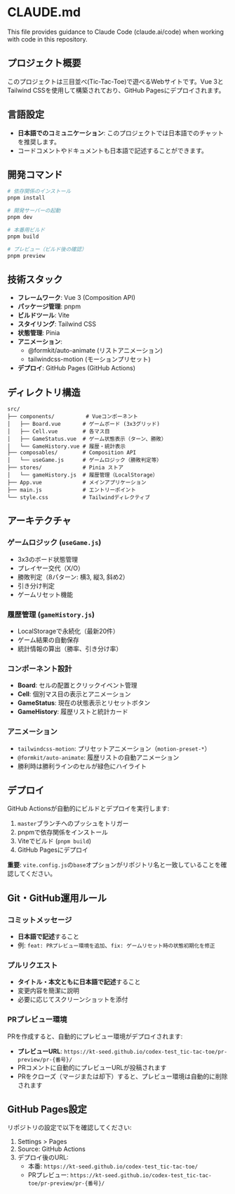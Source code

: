 # CLAUDE.md

This file provides guidance to Claude Code (claude.ai/code) when working with code in this repository.

## プロジェクト概要

このプロジェクトは三目並べ(Tic-Tac-Toe)で遊べるWebサイトです。Vue 3とTailwind CSSを使用して構築されており、GitHub Pagesにデプロイされます。

## 言語設定

- **日本語でのコミュニケーション**: このプロジェクトでは日本語でのチャットを推奨します。
- コードコメントやドキュメントも日本語で記述することができます。

## 開発コマンド

```bash
# 依存関係のインストール
pnpm install

# 開発サーバーの起動
pnpm dev

# 本番用ビルド
pnpm build

# プレビュー（ビルド後の確認）
pnpm preview
```

## 技術スタック

- **フレームワーク**: Vue 3 (Composition API)
- **パッケージ管理**: pnpm
- **ビルドツール**: Vite
- **スタイリング**: Tailwind CSS
- **状態管理**: Pinia
- **アニメーション**:
  - @formkit/auto-animate (リストアニメーション)
  - tailwindcss-motion (モーションプリセット)
- **デプロイ**: GitHub Pages (GitHub Actions)

## ディレクトリ構造

```
src/
├── components/          # Vueコンポーネント
│   ├── Board.vue       # ゲームボード (3x3グリッド)
│   ├── Cell.vue        # 各マス目
│   ├── GameStatus.vue  # ゲーム状態表示（ターン、勝敗）
│   └── GameHistory.vue # 履歴・統計表示
├── composables/        # Composition API
│   └── useGame.js      # ゲームロジック（勝敗判定等）
├── stores/             # Pinia ストア
│   └── gameHistory.js  # 履歴管理（LocalStorage）
├── App.vue             # メインアプリケーション
├── main.js             # エントリーポイント
└── style.css           # Tailwindディレクティブ
```

## アーキテクチャ

### ゲームロジック (`useGame.js`)

- 3x3のボード状態管理
- プレイヤー交代（X/O）
- 勝敗判定（8パターン: 横3, 縦3, 斜め2）
- 引き分け判定
- ゲームリセット機能

### 履歴管理 (`gameHistory.js`)

- LocalStorageで永続化（最新20件）
- ゲーム結果の自動保存
- 統計情報の算出（勝率、引き分け率）

### コンポーネント設計

- **Board**: セルの配置とクリックイベント管理
- **Cell**: 個別マス目の表示とアニメーション
- **GameStatus**: 現在の状態表示とリセットボタン
- **GameHistory**: 履歴リストと統計カード

### アニメーション

- `tailwindcss-motion`: プリセットアニメーション（`motion-preset-*`）
- `@formkit/auto-animate`: 履歴リストの自動アニメーション
- 勝利時は勝利ラインのセルが緑色にハイライト

## デプロイ

GitHub Actionsが自動的にビルドとデプロイを実行します:

1. `master`ブランチへのプッシュをトリガー
2. pnpmで依存関係をインストール
3. Viteでビルド (`pnpm build`)
4. GitHub Pagesにデプロイ

**重要**: `vite.config.js`の`base`オプションがリポジトリ名と一致していることを確認してください。

## Git・GitHub運用ルール

### コミットメッセージ

- **日本語で記述**すること
- 例: `feat: PRプレビュー環境を追加`、`fix: ゲームリセット時の状態初期化を修正`

### プルリクエスト

- **タイトル・本文ともに日本語で記述**すること
- 変更内容を簡潔に説明
- 必要に応じてスクリーンショットを添付

### PRプレビュー環境

PRを作成すると、自動的にプレビュー環境がデプロイされます:

- **プレビューURL**: `https://kt-seed.github.io/codex-test_tic-tac-toe/pr-preview/pr-{番号}/`
- PRコメントに自動的にプレビューURLが投稿されます
- PRをクローズ（マージまたは却下）すると、プレビュー環境は自動的に削除されます

## GitHub Pages設定

リポジトリの設定で以下を確認してください:

1. Settings > Pages
2. Source: GitHub Actions
3. デプロイ後のURL:
   - 本番: `https://kt-seed.github.io/codex-test_tic-tac-toe/`
   - PRプレビュー: `https://kt-seed.github.io/codex-test_tic-tac-toe/pr-preview/pr-{番号}/`
